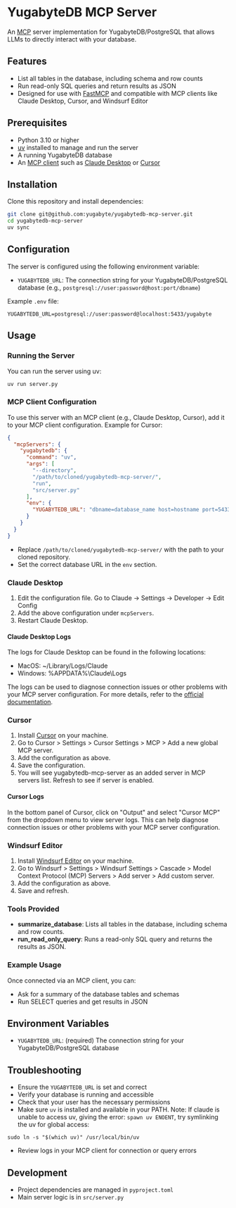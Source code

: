# YugabyteDB MCP Server

An [MCP](https://modelcontextprotocol.io/) server implementation for YugabyteDB/PostgreSQL that allows LLMs to directly interact with your database.

## Features

- List all tables in the database, including schema and row counts
- Run read-only SQL queries and return results as JSON
- Designed for use with [FastMCP](https://github.com/jlowin/fastmcp) and compatible with MCP clients like Claude Desktop, Cursor, and Windsurf Editor

## Prerequisites

- Python 3.10 or higher
- [uv](https://docs.astral.sh/uv/) installed to manage and run the server
- A running YugabyteDB database
- An [MCP client](https://modelcontextprotocol.io/clients) such as [Claude Desktop](https://claude.ai/download) or [Cursor](https://cursor.sh/)

## Installation

Clone this repository and install dependencies:

```bash
git clone git@github.com:yugabyte/yugabytedb-mcp-server.git
cd yugabytedb-mcp-server
uv sync
```

## Configuration

The server is configured using the following environment variable:

- `YUGABYTEDB_URL`: The connection string for your YugabyteDB/PostgreSQL database (e.g., `postgresql://user:password@host:port/dbname`)

Example `.env` file:

```
YUGABYTEDB_URL=postgresql://user:password@localhost:5433/yugabyte
```

## Usage

### Running the Server

You can run the server using uv:

```bash
uv run server.py
```

### MCP Client Configuration

To use this server with an MCP client (e.g., Claude Desktop, Cursor), add it to your MCP client configuration. Example for Cursor:

```json
{
  "mcpServers": {
    "yugabytedb": {
      "command": "uv",
      "args": [
        "--directory",
        "/path/to/cloned/yugabytedb-mcp-server/",
        "run",
        "src/server.py"
      ],
      "env": {
        "YUGABYTEDB_URL": "dbname=database_name host=hostname port=5433 user=username password=password load_balance=true topology_keys=cloud.region.zone1,cloud.region.zone2"
      }
    }
  }
}
```

- Replace `/path/to/cloned/yugabytedb-mcp-server/` with the path to your cloned repository.
- Set the correct database URL in the `env` section.

### Claude Desktop

1. Edit the configuration file. Go to Claude -> Settings -> Developer -> Edit Config
2. Add the above configuration under `mcpServers`.
3. Restart Claude Desktop.

#### Claude Desktop Logs

The logs for Claude Desktop can be found in the following locations:

- MacOS: ~/Library/Logs/Claude
- Windows: %APPDATA%\Claude\Logs

The logs can be used to diagnose connection issues or other problems with your MCP server configuration. For more details, refer to the [official documentation](https://modelcontextprotocol.io/quickstart/user#getting-logs-from-claude-for-desktop).

### Cursor

1. Install [Cursor](https://cursor.sh/) on your machine.
2. Go to Cursor > Settings > Cursor Settings > MCP > Add a new global MCP server.
3. Add the configuration as above.
4. Save the configuration.
5. You will see yugabytedb-mcp-server as an added server in MCP servers list. Refresh to see if server is enabled.

#### Cursor Logs

In the bottom panel of Cursor, click on "Output" and select "Cursor MCP" from the dropdown menu to view server logs. This can help diagnose connection issues or other problems with your MCP server configuration.

### Windsurf Editor

1. Install [Windsurf Editor](https://windsurf.com/download) on your machine.
2. Go to Windsurf > Settings > Windsurf Settings > Cascade > Model Context Protocol (MCP) Servers > Add server > Add custom server.
3. Add the configuration as above.
4. Save and refresh.

### Tools Provided

- **summarize_database**: Lists all tables in the database, including schema and row counts.
- **run_read_only_query**: Runs a read-only SQL query and returns the results as JSON.

### Example Usage

Once connected via an MCP client, you can:
- Ask for a summary of the database tables and schemas
- Run SELECT queries and get results in JSON

## Environment Variables

- `YUGABYTEDB_URL`: (required) The connection string for your YugabyteDB/PostgreSQL database

## Troubleshooting

- Ensure the `YUGABYTEDB_URL` is set and correct
- Verify your database is running and accessible
- Check that your user has the necessary permissions
- Make sure `uv` is installed and available in your PATH. Note: If claude is unable to access uv, giving the error: `spawn uv ENOENT`, try symlinking the uv for global access:
```shell
sudo ln -s "$(which uv)" /usr/local/bin/uv
```
- Review logs in your MCP client for connection or query errors

## Development

- Project dependencies are managed in `pyproject.toml`
- Main server logic is in `src/server.py`
